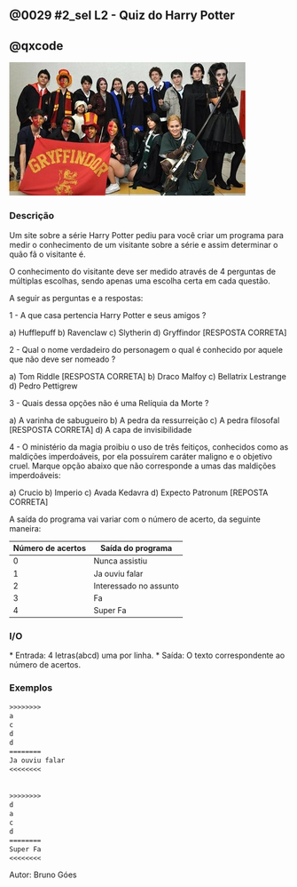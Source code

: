 ## @0029 #2_sel L2 - Quiz do Harry Potter
## @qxcode


![Harry Potter fãs](capa.jpg)

### Descrição

Um site sobre a série Harry Potter pediu para você criar um programa para medir o conhecimento de um visitante sobre a série e assim determinar o quão fã o visitante é.

O conhecimento do visitante deve ser medido através de 4 perguntas de múltiplas escolhas, sendo apenas uma escolha certa em cada questão.

A seguir as perguntas e a respostas:

1 - A que casa pertencia Harry Potter e seus amigos ?

  a) Hufflepuff
  b) Ravenclaw
  c) Slytherin
  d) Gryffindor \[RESPOSTA CORRETA\]

2 - Qual o nome verdadeiro do personagem o qual é conhecido por aquele que não deve ser nomeado ?

  a) Tom Riddle \[RESPOSTA CORRETA\]
  b) Draco Malfoy
  c) Bellatrix Lestrange
  d) Pedro Pettigrew

3 - Quais dessa opções não é uma Relíquia da Morte ?

  a) A varinha de sabugueiro
  b) A pedra da ressurreição
  c) A pedra filosofal \[RESPOSTA CORRETA\]
  d) A capa de invisibilidade

4 - O ministério da magia  proibiu o uso de três feitiços, conhecidos como as maldições imperdoáveis, por ela possuírem caráter maligno e o objetivo cruel. Marque opção abaixo que não corresponde a umas das maldições imperdoáveis:

  a) Crucio
  b) Imperio
  c) Avada Kedavra
  d) Expecto Patronum \[REPOSTA CORRETA\]

A saída do programa vai variar com o número de acerto, da seguinte maneira:

Número de acertos | Saída do programa
------------------|------------------
0               | Nunca assistiu
1 	            | Ja ouviu falar
2               | Interessado no assunto
3               | Fa
4               | Super Fa

### I/O

\* Entrada: 4 letras(abcd) uma por linha.
\* Saída: O texto correspondente ao número de acertos.

### Exemplos

```
>>>>>>>>
a
c
d
d
========
Ja ouviu falar
<<<<<<<<


>>>>>>>>
d
a
c
d
========
Super Fa
<<<<<<<<

```

<!---

>>>>>>>>
b
b
b
b
========
Nunca assistiu
<<<<<<<<


>>>>>>>>
d
b
b
b
========
Ja ouviu falar
<<<<<<<<


>>>>>>>>
d
b
b
d
========
Interessado no assunto
<<<<<<<<


>>>>>>>>
d
b
c
d
========
Fa
<<<<<<<<


--->
Autor: Bruno Góes